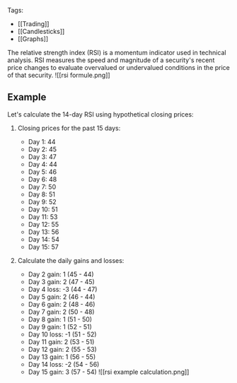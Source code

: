 Tags:
- [[Trading]]
- [[Candlesticks]]
- [[Graphs]]

The relative strength index (RSI) is a momentum indicator used in technical analysis. RSI measures the speed and magnitude of a security's recent price changes to evaluate overvalued or undervalued conditions in the price of that security.
![[rsi formule.png]]

## Example

Let's calculate the 14-day RSI using hypothetical closing prices:

1. Closing prices for the past 15 days:
    
    - Day 1: 44
    - Day 2: 45
    - Day 3: 47
    - Day 4: 44
    - Day 5: 46
    - Day 6: 48
    - Day 7: 50
    - Day 8: 51
    - Day 9: 52
    - Day 10: 51
    - Day 11: 53
    - Day 12: 55
    - Day 13: 56
    - Day 14: 54
    - Day 15: 57
2. Calculate the daily gains and losses:
    
    - Day 2 gain: 1 (45 - 44)
    - Day 3 gain: 2 (47 - 45)
    - Day 4 loss: -3 (44 - 47)
    - Day 5 gain: 2 (46 - 44)
    - Day 6 gain: 2 (48 - 46)
    - Day 7 gain: 2 (50 - 48)
    - Day 8 gain: 1 (51 - 50)
    - Day 9 gain: 1 (52 - 51)
    - Day 10 loss: -1 (51 - 52)
    - Day 11 gain: 2 (53 - 51)
    - Day 12 gain: 2 (55 - 53)
    - Day 13 gain: 1 (56 - 55)
    - Day 14 loss: -2 (54 - 56)
    - Day 15 gain: 3 (57 - 54)
    ![[rsi example calculation.png]]